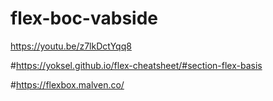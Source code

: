 # flex-boc-vabside
https://youtu.be/z7lkDctYqq8


#https://yoksel.github.io/flex-cheatsheet/#section-flex-basis

#https://flexbox.malven.co/
